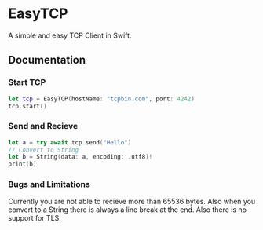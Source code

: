 # EasyTCP

A simple and easy TCP Client in Swift.

## Documentation

### Start TCP

```swift
let tcp = EasyTCP(hostName: "tcpbin.com", port: 4242)
tcp.start()
```

### Send and Recieve

```swift
let a = try await tcp.send("Hello")
// Convert to String
let b = String(data: a, encoding: .utf8)!
print(b)
```

### Bugs and Limitations

Currently you are not able to recieve more than 65536 bytes. Also when you convert to a String there is always a line break at the end.
Also there is no support for TLS.
